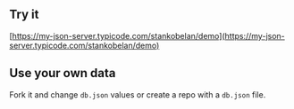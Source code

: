 ## Try it

[https://my-json-server.typicode.com/stankobelan/demo](https://my-json-server.typicode.com/stankobelan/demo)

## Use your own data

Fork it and change `db.json` values or create a repo with a `db.json` file.

